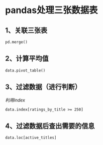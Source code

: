 pandas处理三张数据表
==================
1、关联三张表
-----------
```
pd.merge()
```
2、计算平均值
-----------
```
data.pivot_table()
```
3、过滤数据（进行判断）
------------------
*利用index*
```
data.index[ratings_by_title >= 250]
```
4、过滤数据后查出需要的信息
-----------------------
```
data.loc[active_titles]
```